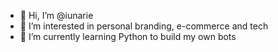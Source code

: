 - 👋 Hi, I’m @iunarie
- 👀 I’m interested in personal branding, e-commerce and tech 
- 🌱 I’m currently learning Python to build my own bots

<!---
iunarie/iunarie is a ✨ special ✨ repository because its `README.md` (this file) appears on your GitHub profile.
You can click the Preview link to take a look at your changes.
--->

